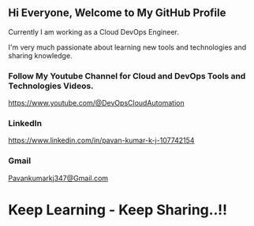 
## Hi Everyone, Welcome to My GitHub Profile

Currently I am working as a Cloud DevOps Engineer.

I'm very much passionate about learning new tools and technologies and sharing knowledge.

### Follow My Youtube Channel for Cloud and DevOps Tools and Technologies Videos.
https://www.youtube.com/@DevOpsCloudAutomation

### LinkedIn
https://www.linkedin.com/in/pavan-kumar-k-j-107742154

### Gmail
Pavankumarkj347@Gmail.com

# Keep Learning - Keep Sharing..!!
